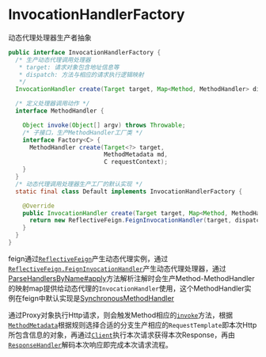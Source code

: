 # InvocationHandlerFactory

动态代理处理器生产者抽象

```java
public interface InvocationHandlerFactory {
  /* 生产动态代理调用处理器  
   * target: 请求对象包含地址信息等
   * dispatch: 方法与相应的请求执行逻辑映射
   */
  InvocationHandler create(Target target, Map<Method, MethodHandler> dispatch);

  /* 定义处理器调用动作 */
  interface MethodHandler {

    Object invoke(Object[] argv) throws Throwable;
    /* 子接口，生产MethodHandler工厂类 */
    interface Factory<C> {
      MethodHandler create(Target<?> target,
                           MethodMetadata md,
                           C requestContext);
    }
  }
  /* 动态代理调用处理器生产工厂的默认实现 */
  static final class Default implements InvocationHandlerFactory {

    @Override
    public InvocationHandler create(Target target, Map<Method, MethodHandler> dispatch) {
      return new ReflectiveFeign.FeignInvocationHandler(target, dispatch);
    }
  }
}
```

feign通过[`ReflectiveFeign`](./ReflectiveFeign)产生动态代理实例，通过[`ReflectiveFeign.FeignInvocationHandler`](./FeignInvocationHandler)产生动态代理处理器，通过[ParseHandlersByName#apply](./ParseHandlersByName#apply)方法解析注解时会生产Method-MethodHandler的映射map提供给动态代理的`InvocationHandler`使用，这个MethodHandler实例在feign中默认实现是[SynchronousMethodHandler](./SynchronousMethodHandler)

通过Proxy对象执行Http请求，则会触发Method相应的[`invoke`](./SynchronousMethodHandler#invoke)方法，根据[`MethodMetadata`](./MethodMetadata)根据规则选择合适的分支生产相应的`RequestTemplate`即本次Http所包含信息的对象，再通过[`Client`](../client/)执行本次请求获得本次Response，再由[`ResponseHandler`](../ResponseHandler)解码本次响应即完成本次请求流程。
